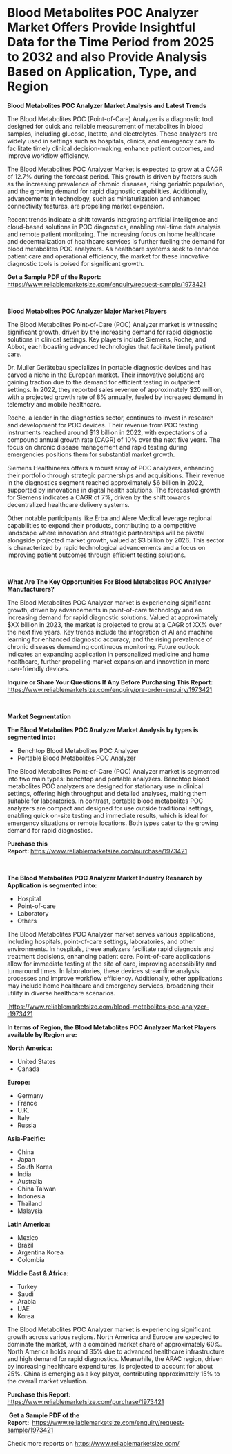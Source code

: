 <p><h1>Blood Metabolites POC Analyzer Market Offers Provide Insightful Data for the Time Period from 2025 to 2032 and also Provide Analysis Based on Application, Type, and Region</h1></p><p><strong>Blood Metabolites POC Analyzer Market Analysis and Latest Trends</strong></p>
<p><p>The Blood Metabolites POC (Point-of-Care) Analyzer is a diagnostic tool designed for quick and reliable measurement of metabolites in blood samples, including glucose, lactate, and electrolytes. These analyzers are widely used in settings such as hospitals, clinics, and emergency care to facilitate timely clinical decision-making, enhance patient outcomes, and improve workflow efficiency.</p><p>The Blood Metabolites POC Analyzer Market is expected to grow at a CAGR of 12.7% during the forecast period. This growth is driven by factors such as the increasing prevalence of chronic diseases, rising geriatric population, and the growing demand for rapid diagnostic capabilities. Additionally, advancements in technology, such as miniaturization and enhanced connectivity features, are propelling market expansion. </p><p>Recent trends indicate a shift towards integrating artificial intelligence and cloud-based solutions in POC diagnostics, enabling real-time data analysis and remote patient monitoring. The increasing focus on home healthcare and decentralization of healthcare services is further fueling the demand for blood metabolites POC analyzers. As healthcare systems seek to enhance patient care and operational efficiency, the market for these innovative diagnostic tools is poised for significant growth.</p></p>
<p><strong>Get a Sample PDF of the Report:&nbsp;</strong> <a href="https://www.reliablemarketsize.com/enquiry/request-sample/1973421?utm_campaign=2334&utm_medium=2&utm_source=Github&utm_content=ia&utm_term=05032025&utm_id=blood-metabolites-poc-analyzer">https://www.reliablemarketsize.com/enquiry/request-sample/1973421</a></p>
<p>&nbsp;</p>
<p><strong>Blood Metabolites POC Analyzer Major Market Players</strong></p>
<p><p>The Blood Metabolites Point-of-Care (POC) Analyzer market is witnessing significant growth, driven by the increasing demand for rapid diagnostic solutions in clinical settings. Key players include Siemens, Roche, and Abbot, each boasting advanced technologies that facilitate timely patient care.</p><p>Dr. Muller Gerätebau specializes in portable diagnostic devices and has carved a niche in the European market. Their innovative solutions are gaining traction due to the demand for efficient testing in outpatient settings. In 2022, they reported sales revenue of approximately $20 million, with a projected growth rate of 8% annually, fueled by increased demand in telemetry and mobile healthcare.</p><p>Roche, a leader in the diagnostics sector, continues to invest in research and development for POC devices. Their revenue from POC testing instruments reached around $13 billion in 2022, with expectations of a compound annual growth rate (CAGR) of 10% over the next five years. The focus on chronic disease management and rapid testing during emergencies positions them for substantial market growth.</p><p>Siemens Healthineers offers a robust array of POC analyzers, enhancing their portfolio through strategic partnerships and acquisitions. Their revenue in the diagnostics segment reached approximately $6 billion in 2022, supported by innovations in digital health solutions. The forecasted growth for Siemens indicates a CAGR of 7%, driven by the shift towards decentralized healthcare delivery systems.</p><p>Other notable participants like Erba and Alere Medical leverage regional capabilities to expand their products, contributing to a competitive landscape where innovation and strategic partnerships will be pivotal alongside projected market growth, valued at $3 billion by 2026. This sector is characterized by rapid technological advancements and a focus on improving patient outcomes through efficient testing solutions.</p></p>
<p>&nbsp;</p>
<p><strong>What Are The Key Opportunities For Blood Metabolites POC Analyzer Manufacturers?</strong></p>
<p><p>The Blood Metabolites POC Analyzer market is experiencing significant growth, driven by advancements in point-of-care technology and an increasing demand for rapid diagnostic solutions. Valued at approximately $XX billion in 2023, the market is projected to grow at a CAGR of XX% over the next five years. Key trends include the integration of AI and machine learning for enhanced diagnostic accuracy, and the rising prevalence of chronic diseases demanding continuous monitoring. Future outlook indicates an expanding application in personalized medicine and home healthcare, further propelling market expansion and innovation in more user-friendly devices.</p></p>
<p><strong>Inquire or Share Your Questions If Any Before Purchasing This Report:</strong> <a href="https://www.reliablemarketsize.com/enquiry/pre-order-enquiry/1973421?utm_campaign=2334&utm_medium=2&utm_source=Github&utm_content=ia&utm_term=05032025&utm_id=blood-metabolites-poc-analyzer">https://www.reliablemarketsize.com/enquiry/pre-order-enquiry/1973421</a></p>
<p>&nbsp;</p>
<p><strong>Market Segmentation</strong></p>
<p><strong>The Blood Metabolites POC Analyzer Market Analysis by types is segmented into:</strong></p>
<p><ul><li>Benchtop Blood Metabolites POC Analyzer</li><li>Portable Blood Metabolites POC Analyzer</li></ul></p>
<p><p>The Blood Metabolites Point-of-Care (POC) Analyzer market is segmented into two main types: benchtop and portable analyzers. Benchtop blood metabolites POC analyzers are designed for stationary use in clinical settings, offering high throughput and detailed analyses, making them suitable for laboratories. In contrast, portable blood metabolites POC analyzers are compact and designed for use outside traditional settings, enabling quick on-site testing and immediate results, which is ideal for emergency situations or remote locations. Both types cater to the growing demand for rapid diagnostics.</p></p>
<p><strong>Purchase this Report:&nbsp;</strong><a href="https://www.reliablemarketsize.com/purchase/1973421?utm_campaign=2334&utm_medium=2&utm_source=Github&utm_content=ia&utm_term=05032025&utm_id=blood-metabolites-poc-analyzer">https://www.reliablemarketsize.com/purchase/1973421</a></p>
<p>&nbsp;</p>
<p><strong>The Blood Metabolites POC Analyzer Market Industry Research by Application is segmented into:</strong></p>
<p><ul><li>Hospital</li><li>Point-of-care</li><li>Laboratory</li><li>Others</li></ul></p>
<p><p>The Blood Metabolites POC Analyzer market serves various applications, including hospitals, point-of-care settings, laboratories, and other environments. In hospitals, these analyzers facilitate rapid diagnosis and treatment decisions, enhancing patient care. Point-of-care applications allow for immediate testing at the site of care, improving accessibility and turnaround times. In laboratories, these devices streamline analysis processes and improve workflow efficiency. Additionally, other applications may include home healthcare and emergency services, broadening their utility in diverse healthcare scenarios.</p></p>
<p><a href="https://www.reliablemarketsize.com/blood-metabolites-poc-analyzer-r1973421?utm_campaign=2334&utm_medium=2&utm_source=Github&utm_content=ia&utm_term=05032025&utm_id=blood-metabolites-poc-analyzer">&nbsp;https://www.reliablemarketsize.com/blood-metabolites-poc-analyzer-r1973421</a></p>
<p><strong>In terms of Region, the Blood Metabolites POC Analyzer Market Players available by Region are:</strong></p>
<p>
    <p> <strong> North America: </strong>
        <ul>
            <li>United States</li>
            <li>Canada</li>
        </ul>
        </p> 
    <p> <strong> Europe: </strong>
        <ul>
            <li>Germany</li>
            <li>France</li>
            <li>U.K.</li>
            <li>Italy</li>
            <li>Russia</li>
        </ul>
        </p> 
    <p> <strong> Asia-Pacific: </strong>
        <ul>
            <li>China</li>
            <li>Japan</li>
            <li>South Korea</li>
            <li>India</li>
            <li>Australia</li>
            <li>China Taiwan</li>
            <li>Indonesia</li>
            <li>Thailand</li>
            <li>Malaysia</li>
        </ul>
        </p> 
    <p> <strong> Latin America: </strong>
        <ul>
            <li>Mexico</li>
            <li>Brazil</li>
            <li>Argentina Korea</li>
            <li>Colombia</li>
        </ul>
        </p> 
    <p> <strong> Middle East & Africa: </strong>
        <ul>
            <li>Turkey</li>
            <li>Saudi</li>
            <li>Arabia</li>
            <li>UAE</li>
            <li>Korea</li>
        </ul>
    </p>
    </p>
<p><p>The Blood Metabolites POC Analyzer market is experiencing significant growth across various regions. North America and Europe are expected to dominate the market, with a combined market share of approximately 60%. North America holds around 35% due to advanced healthcare infrastructure and high demand for rapid diagnostics. Meanwhile, the APAC region, driven by increasing healthcare expenditures, is projected to account for about 25%. China is emerging as a key player, contributing approximately 15% to the overall market valuation.</p></p>
<p><strong>Purchase this Report: </strong><a href="https://www.reliablemarketsize.com/purchase/1973421?utm_campaign=2334&utm_medium=2&utm_source=Github&utm_content=ia&utm_term=05032025&utm_id=blood-metabolites-poc-analyzer">https://www.reliablemarketsize.com/purchase/1973421</a></p>
<p>&nbsp;<strong>Get a Sample PDF of the Report:&nbsp;&nbsp;</strong><a href="https://www.reliablemarketsize.com/enquiry/request-sample/1973421?utm_campaign=2334&utm_medium=2&utm_source=Github&utm_content=ia&utm_term=05032025&utm_id=blood-metabolites-poc-analyzer">https://www.reliablemarketsize.com/enquiry/request-sample/1973421</a></p>
<p><strong></strong></p>
<p>Check more reports on <a href="https://www.reliablemarketsize.com/?utm_campaign=2334&utm_medium=2&utm_source=Github&utm_content=ia&utm_term=05032025&utm_id=blood-metabolites-poc-analyzer">https://www.reliablemarketsize.com/</a></p>
